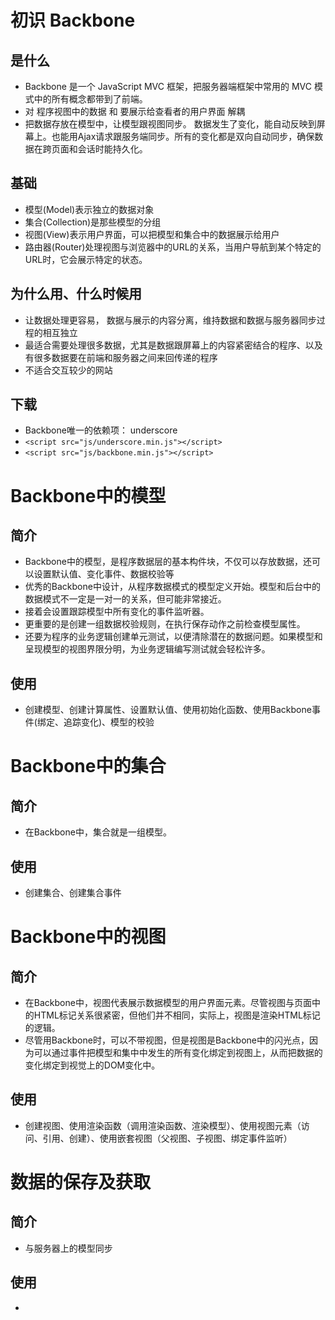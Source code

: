# 初识 Backbone

## 是什么
* Backbone 是一个 JavaScript MVC 框架，把服务器端框架中常用的 MVC 模式中的所有概念都带到了前端。
* 对 程序视图中的数据 和 要展示给查看者的用户界面 解耦
* 把数据存放在模型中，让模型跟视图同步。 数据发生了变化，能自动反映到屏幕上。也能用Ajax请求跟服务端同步。所有的变化都是双向自动同步，确保数据在跨页面和会话时能持久化。

## 基础
* 模型(Model)表示独立的数据对象
* 集合(Collection)是那些模型的分组
* 视图(View)表示用户界面，可以把模型和集合中的数据展示给用户
* 路由器(Router)处理视图与浏览器中的URL的关系，当用户导航到某个特定的URL时，它会展示特定的状态。

## 为什么用、什么时候用
* 让数据处理更容易， 数据与展示的内容分离，维持数据和数据与服务器同步过程的相互独立
* 最适合需要处理很多数据，尤其是数据跟屏幕上的内容紧密结合的程序、以及有很多数据要在前端和服务器之间来回传递的程序
* 不适合交互较少的网站

## 下载
* Backbone唯一的依赖项： underscore
* ```<script src="js/underscore.min.js"></script>```
* ```<script src="js/backbone.min.js"></script>```


# Backbone中的模型

## 简介
* Backbone中的模型，是程序数据层的基本构件块，不仅可以存放数据，还可以设置默认值、变化事件、数据校验等
* 优秀的Backbone中设计，从程序数据模式的模型定义开始。模型和后台中的数据模式不一定是一对一的关系，但可能非常接近。
* 接着会设置跟踪模型中所有变化的事件监听器。
* 更重要的是创建一组数据校验规则，在执行保存动作之前检查模型属性。
* 还要为程序的业务逻辑创建单元测试，以便清除潜在的数据问题。如果模型和呈现模型的视图界限分明，为业务逻辑编写测试就会轻松许多。

## 使用
* 创建模型、创建计算属性、设置默认值、使用初始化函数、使用Backbone事件(绑定、追踪变化)、模型的校验

# Backbone中的集合

## 简介
* 在Backbone中，集合就是一组模型。

## 使用
* 创建集合、创建集合事件

# Backbone中的视图

## 简介
* 在Backbone中，视图代表展示数据模型的用户界面元素。尽管视图与页面中的HTML标记关系很紧密，但他们并不相同，实际上，视图是渲染HTML标记的逻辑。
* 尽管用Backbone时，可以不带视图，但是视图是Backbone中的闪光点，因为可以通过事件把模型和集中中发生的所有变化绑定到视图上，从而把数据的变化绑定到视觉上的DOM变化中。

## 使用
* 创建视图、使用渲染函数（调用渲染函数、渲染模型）、使用视图元素（访问、引用、创建）、使用嵌套视图（父视图、子视图、绑定事件监听）

# 数据的保存及获取

## 简介
* 与服务器上的模型同步

## 使用
*
